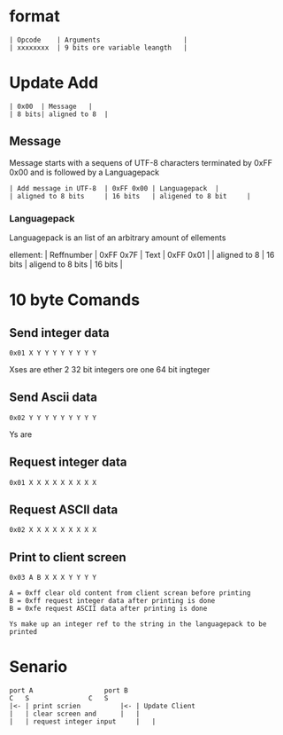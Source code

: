  # format
	
	| Opcode	| Arguments						|
	| xxxxxxxx	| 9 bits ore variable leangth	|

# Update Add

	| 0x00	| Message	|
	| 8 bits| aligned to 8 	|


## Message  
Message starts with a sequens of UTF-8 characters terminated by 0xFF 0x00 and is followed by a Languagepack

	| Add message in UTF-8 	| 0xFF 0x00	| Languagepack	|
	| aligned to 8 bits 	| 16 bits 	| aligened to 8 bit 	|

### Languagepack
Languagepack is an list of an arbitrary amount of ellements

ellement:
	| Reffnumber 	| 0xFF	0x7F	| Text			| 0xFF 0x01 	|
	| aligned to 8 	| 16 bits	| aligend to 8 bits 	| 16 bits 	|




# 10 byte Comands 
## Send integer data

	0x01 X Y Y Y Y Y Y Y Y 
	
Xses are ether 2 32 bit integers ore one 64 bit ingteger


## Send Ascii data

	0x02 Y Y Y Y Y Y Y Y Y
Ys are 
	
## Request integer data

	0x01 X X X X X X X X X 

## Request ASCII data
	
	0x02 X X X X X X X X X

## Print to client screen

	
	0x03 A B X X X Y Y Y Y
	
	A = 0xff clear old content from client screan before printing
	B = 0xff request integer data after printing is done
	B = 0xfe request ASCII data after printing is done
	
	Ys make up an integer ref to the string in the languagepack to be printed





# Senario
	port A					port B
	C	S				C	S
	|<-	| print scrien			|<-	| Update Client
	|	| clear screen and 		|	|	
	| 	| request integer input 	|	|
